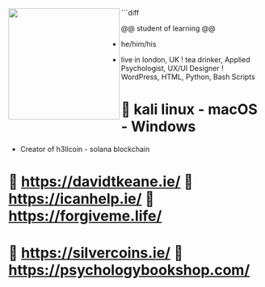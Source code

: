 <img align="left" height="220" src="https://i.imgur.com/sfznHGR.jpeg"/>
```diff

@@ student of learning @@

+ he/him/his
- live in london, UK
! tea drinker, Applied Psychologist, UX/UI Designer
! WordPress, HTML, Python, Bash Scripts
# 📖 kali linux - macOS - Windows
+ Creator of h3llcoin - solana blockchain
# 📖 https://davidtkeane.ie/ 📖 https://icanhelp.ie/ 📖 https://forgiveme.life/ 
# 📖 https://silvercoins.ie/ 📖 https://psychologybookshop.com/
```
